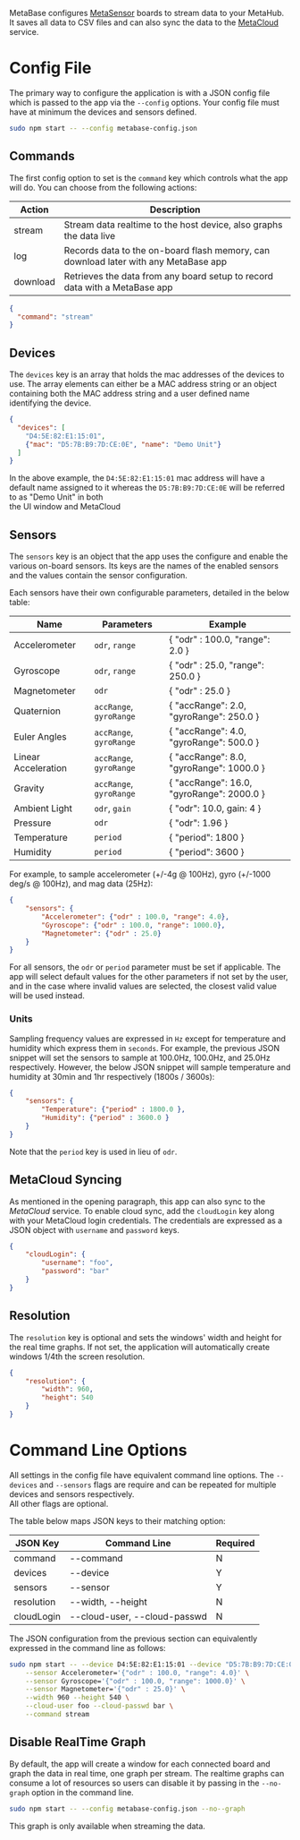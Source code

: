  MetaBase configures [MetaSensor](https://mbientlab.com/store/sensors/) boards to stream data to your MetaHub.  It saves all data to CSV files and can also sync the data to the 
[MetaCloud](https://mbientlab.com/store/cloud/) service.  

# Config File
The primary way to configure the application is with a JSON config file which is passed to the app via the ``--config`` options.  Your config file must have at minimum the devices 
and sensors defined.

```bash
sudo npm start -- --config metabase-config.json
```

## Commands
The first config option to set is the ``command`` key which controls what the app will do.  You can choose from the following actions:  

Action   | Description
---------|------------------------------------------------------------------------------------
stream   | Stream data realtime to the host device, also graphs the data live
log      | Records data to the on-board flash memory, can download later with any MetaBase app
download | Retrieves the data from any board setup to record data with a MetaBase app  

```json
{
  "command": "stream"
}
```

## Devices
The ``devices`` key is an array that holds the mac addresses of the devices to use.  The array elements can either be a MAC address string or an object containing both the MAC 
address string and a user defined name identifying the device.

```json
{
  "devices": [        
    "D4:5E:82:E1:15:01",
    {"mac": "D5:7B:B9:7D:CE:0E", "name": "Demo Unit"}
  ]
}
```

In the above example, the ``D4:5E:82:E1:15:01`` mac address will have a default name assigned to it whereas the ``D5:7B:B9:7D:CE:0E`` will be referred to as "Demo Unit" in both  
the UI window and MetaCloud

## Sensors
The ``sensors`` key is an object that the app uses the configure and enable the various on-board  sensors.  Its keys are the names of the enabled sensors and the values contain the sensor 
configuration.  

Each sensors have their own configurable parameters, detailed in the below table:

Name                | Parameters                  | Example
--------------------|-----------------------------|-----------------------------------------
Accelerometer       | ``odr``, ``range``          | { "odr" : 100.0, "range": 2.0 }
Gyroscope           | ``odr``, ``range``          | { "odr" : 25.0, "range": 250.0 }
Magnetometer        | ``odr``                     | { "odr" : 25.0 }
Quaternion          | ``accRange``, ``gyroRange`` | { "accRange": 2.0, "gyroRange": 250.0 }
Euler Angles        | ``accRange``, ``gyroRange`` | { "accRange": 4.0, "gyroRange": 500.0 }
Linear Acceleration | ``accRange``, ``gyroRange`` | { "accRange": 8.0, "gyroRange": 1000.0 }
Gravity             | ``accRange``, ``gyroRange`` | { "accRange": 16.0, "gyroRange": 2000.0 }
Ambient Light       | ``odr``, ``gain``           | { "odr": 10.0, gain: 4 }
Pressure            | ``odr``                     | { "odr": 1.96 }
Temperature         | ``period``                  | { "period": 1800 }
Humidity            | ``period``                  | { "period": 3600 }

For example, to sample accelerometer (+/-4g @ 100Hz), gyro (+/-1000 deg/s @ 100Hz), and mag data (25Hz):  

```json
{
    "sensors": {
        "Accelerometer": {"odr" : 100.0, "range": 4.0},
        "Gyroscope": {"odr" : 100.0, "range": 1000.0},
        "Magnetometer": {"odr" : 25.0}
    }
}
```

For all sensors, the ``odr`` or ``period`` parameter must be set if applicable.  The app will select default values for the other parameters if not set by the user, and in the case where invalid 
values are selected, the closest valid value will be used instead.

### Units
Sampling frequency values are expressed in ``Hz`` except for temperature and humidity which express them in ``seconds``.  For example, the previous JSON snippet will set the 
sensors to sample at 100.0Hz, 100.0Hz, and 25.0Hz respectively.  However, the below JSON snippet will sample temperature and humidity at 30min and 1hr respectively (1800s / 3600s):  

```json
{
    "sensors": {
        "Temperature": {"period" : 1800.0 },
        "Humidity": {"period" : 3600.0 }
    }
}
```

Note that the ``period`` key is used in lieu of ``odr``.

## MetaCloud Syncing 
As mentioned in the opening paragraph, this app can also sync to the *MetaCloud* service.  To enable cloud sync, add the ``cloudLogin`` key along with your MetaCloud login 
credentials.  The credentials are expressed as a JSON object with ``username`` and ``password`` keys.  

```json
{
    "cloudLogin": {
        "username": "foo",
        "password": "bar"
    }
}
```

## Resolution
The ``resolution`` key is optional and sets the windows' width and height for the real time graphs.  If not set, the application will automatically create windows 1/4th the 
screen resolution.

```json
{
    "resolution": {
        "width": 960,
        "height": 540
    }
}
```

# Command Line Options
All settings in the config file have equivalent command line options.  The ``--devices`` and ``--sensors`` flags are require and can be repeated for multiple devices and sensors respectively.  
All other flags are optional.

The table below maps JSON keys to their matching option:

| JSON Key   | Command Line                 | Required |
|------------|------------------------------|----------|
| command    | --command                    | N        |
| devices    | --device                     | Y        |
| sensors    | --sensor                     | Y        |
| resolution | --width, --height            | N        |
| cloudLogin | --cloud-user, --cloud-passwd | N        |

The JSON configuration from the previous section can equivalently expressed in the command line as follows:

```bash
sudo npm start -- --device D4:5E:82:E1:15:01 --device "D5:7B:B9:7D:CE:0E=Demo Unit" \
    --sensor Accelerometer='{"odr" : 100.0, "range": 4.0}' \
    --sensor Gyroscope='{"odr" : 100.0, "range": 1000.0}' \
    --sensor Magnetometer='{"odr" : 25.0}' \
    --width 960 --height 540 \
    --cloud-user foo --cloud-passwd bar \
    --command stream
```

## Disable RealTime Graph
By default, the app will create a window for each connected board and graph the data in real time, one graph per stream.  The realtime graphs can consume a lot of resources 
so users can disable it by passing in the ``--no-graph`` option in the command line.

```bash
sudo npm start -- --config metabase-config.json --no--graph
```

This graph is only available when streaming the data.